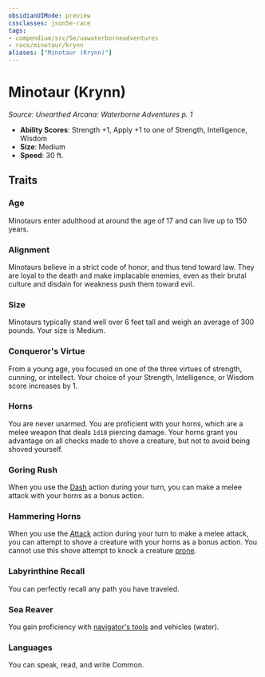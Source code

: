 ```yaml
---
obsidianUIMode: preview
cssclasses: json5e-race
tags:
- compendium/src/5e/uawaterborneadventures
- race/minotaur/krynn
aliases: ["Minotaur (Krynn)"]
---
```

# Minotaur (Krynn)
*Source: Unearthed Arcana: Waterborne Adventures p. 1*  

- **Ability Scores**: Strength +1, Apply +1 to one of Strength, Intelligence, Wisdom
- **Size**: Medium
- **Speed**: 30 ft.

## Traits

### Age

Minotaurs enter adulthood at around the age of 17 and can live up to 150 years.

### Alignment

Minotaurs believe in a strict code of honor, and thus tend toward law. They are loyal to the death and make implacable enemies, even as their brutal culture and disdain for weakness push them toward evil.

### Size

Minotaurs typically stand well over 6 feet tall and weigh an average of 300 pounds. Your size is Medium.

### Conqueror's Virtue

From a young age, you focused on one of the three virtues of strength, cunning, or intellect. Your choice of your Strength, Intelligence, or Wisdom score increases by 1.

### Horns

You are never unarmed. You are proficient with your horns, which are a melee weapon that deals `1d10` piercing damage. Your horns grant you advantage on all checks made to shove a creature, but not to avoid being shoved yourself.

### Goring Rush

When you use the [Dash](/Systems/5e/rules/actions.md#Dash) action during your turn, you can make a melee attack with your horns as a bonus action.

### Hammering Horns

When you use the [Attack](/Systems/5e/rules/actions.md#Attack) action during your turn to make a melee attack, you can attempt to shove a creature with your horns as a bonus action. You cannot use this shove attempt to knock a creature [prone](/Systems/5e/rules/conditions.md#prone).

### Labyrinthine Recall

You can perfectly recall any path you have traveled.

### Sea Reaver

You gain proficiency with [navigator's tools](/Systems/5e/items/navigators-tools.md) and vehicles (water).

### Languages

You can speak, read, and write Common.